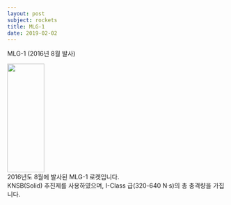 ```yaml
---
layout: post
subject: rockets
title: MLG-1
date: 2019-02-02
---
```

MLG-1 (2016년 8월 발사)<br/>
<td width="155" align="center">
<img src="https://github.com/hsb6350/hanaro.github.io/blob/master/assets/logo/MLG1.PNG?raw=true" width="85" height="250"/></td>
<br/>
2016년도 8월에 발사된 MLG-1 로켓입니다.<br/>
KNSB(Solid) 추진제를 사용하였으며, I-Class 급(320-640 N·s)의 총 충격량을 가집니다.
